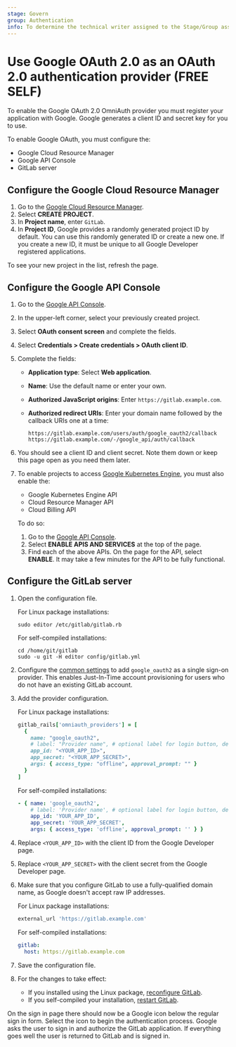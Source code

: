 ```yaml
---
stage: Govern
group: Authentication
info: To determine the technical writer assigned to the Stage/Group associated with this page, see https://about.gitlab.com/handbook/product/ux/technical-writing/#assignments
---
```


# Use Google OAuth 2.0 as an OAuth 2.0 authentication provider **(FREE SELF)**

To enable the Google OAuth 2.0 OmniAuth provider you must register your application
with Google. Google generates a client ID and secret key for you to use.

To enable Google OAuth, you must configure the:

- Google Cloud Resource Manager
- Google API Console
- GitLab server

## Configure the Google Cloud Resource Manager

1. Go to the [Google Cloud Resource Manager](https://console.cloud.google.com/cloud-resource-manager).
1. Select **CREATE PROJECT**.
1. In **Project name**, enter `GitLab`.
1. In **Project ID**, Google provides a randomly generated project ID by default.
   You can use this randomly generated ID or create a new one. If you create a new
   ID, it must be unique to all Google Developer registered applications.

To see your new project in the list, refresh the page.

## Configure the Google API Console

1. Go to the [Google API Console](https://console.developers.google.com/apis/dashboard).
1. In the upper-left corner, select your previously created project.
1. Select **OAuth consent screen** and complete the fields.
1. Select **Credentials > Create credentials > OAuth client ID**.
1. Complete the fields:
   - **Application type**: Select **Web application**.
   - **Name**: Use the default name or enter your own.
   - **Authorized JavaScript origins**: Enter `https://gitlab.example.com`.
   - **Authorized redirect URIs**: Enter your domain name followed by the
     callback URIs one at a time:

     ```plaintext
     https://gitlab.example.com/users/auth/google_oauth2/callback
     https://gitlab.example.com/-/google_api/auth/callback
     ```

1. You should see a client ID and client secret. Note them down
   or keep this page open as you need them later.
1. To enable projects to access [Google Kubernetes Engine](../user/infrastructure/clusters/index.md),
   you must also enable the:
   - Google Kubernetes Engine API
   - Cloud Resource Manager API
   - Cloud Billing API

   To do so:

   1. Go to the [Google API Console](https://console.developers.google.com/apis/dashboard).
   1. Select **ENABLE APIS AND SERVICES** at the top of the page.
   1. Find each of the above APIs. On the page for the API, select **ENABLE**.
      It may take a few minutes for the API to be fully functional.

## Configure the GitLab server

1. Open the configuration file.

   For Linux package installations:

   ```shell
   sudo editor /etc/gitlab/gitlab.rb
   ```

   For self-compiled installations:

   ```shell
   cd /home/git/gitlab
   sudo -u git -H editor config/gitlab.yml
   ```

1. Configure the [common settings](omniauth.md#configure-common-settings)
   to add `google_oauth2` as a single sign-on provider. This enables Just-In-Time
   account provisioning for users who do not have an existing GitLab account.
1. Add the provider configuration.

   For Linux package installations:

   ```ruby
   gitlab_rails['omniauth_providers'] = [
     {
       name: "google_oauth2",
       # label: "Provider name", # optional label for login button, defaults to "Google"
       app_id: "<YOUR_APP_ID>",
       app_secret: "<YOUR_APP_SECRET>",
       args: { access_type: "offline", approval_prompt: "" }
     }
   ]
   ```

   For self-compiled installations:

   ```yaml
   - { name: 'google_oauth2',
       # label: 'Provider name', # optional label for login button, defaults to "Google"
       app_id: 'YOUR_APP_ID',
       app_secret: 'YOUR_APP_SECRET',
       args: { access_type: 'offline', approval_prompt: '' } }
   ```

1. Replace `<YOUR_APP_ID>` with the client ID from the Google Developer page.
1. Replace `<YOUR_APP_SECRET>` with the client secret from the Google Developer page.
1. Make sure that you configure GitLab to use a fully-qualified domain name, as
   Google doesn't accept raw IP addresses.

   For Linux package installations:

   ```ruby
   external_url 'https://gitlab.example.com'
   ```

   For self-compiled installations:

   ```yaml
   gitlab:
     host: https://gitlab.example.com
   ```

1. Save the configuration file.
1. For the changes to take effect:
   - If you installed using the Linux package, [reconfigure GitLab](../administration/restart_gitlab.md#reconfigure-a-linux-package-installation).
   - If you self-compiled your installation, [restart GitLab](../administration/restart_gitlab.md#self-compiled-installations).

On the sign in page there should now be a Google icon below the regular sign in
form. Select the icon to begin the authentication process. Google asks the
user to sign in and authorize the GitLab application. If everything goes well
the user is returned to GitLab and is signed in.
